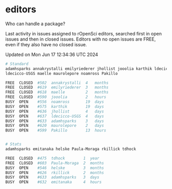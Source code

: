 # editors

Who can handle a package?

Last activity in issues assigned to rOpenSci editors, searched first in open
issues and then in closed issues. Editors with no open issues are FREE, even if
they also have no closed issue.


Updated on Mon Jun 17 12:34:36 UTC 2024

```bash
# Standard
adamhsparks annakrystalli emilyriederer jhollist jooolia karthik ldecicco
ldecicco-USGS maelle maurolepore noamross Pakillo

FREE  CLOSED  #502  annakrystalli  4   months
FREE  CLOSED  #619  emilyriederer  3   months
FREE  CLOSED  #618  maelle         2   months
FREE  CLOSED  #590  jooolia        2   hours
BUSY  OPEN    #556  noamross       19  days
BUSY  OPEN    #575  karthik        19  days
BUSY  OPEN    #636  jhollist       4   days
BUSY  OPEN    #637  ldecicco-USGS  4   days
BUSY  OPEN    #633  adamhsparks    3   days
BUSY  OPEN    #620  maurolepore    2   days
BUSY  OPEN    #599  Pakillo        13  hours


# Stats
adamhsparks emitanaka helske Paula-Moraga rkillick tdhock

FREE  CLOSED  #475  tdhock        1  year
FREE  CLOSED  #603  Paula-Moraga  2  months
BUSY  OPEN    #546  helske        3  months
BUSY  OPEN    #626  rkillick      2  months
BUSY  OPEN    #633  adamhsparks   3  days
BUSY  OPEN    #632  emitanaka     4  hours
```
